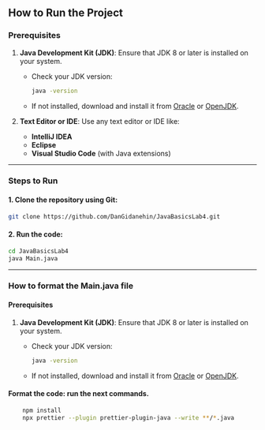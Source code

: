 ## How to Run the Project

### Prerequisites

1. **Java Development Kit (JDK)**: Ensure that JDK 8 or later is installed on your system.

    - Check your JDK version:
        ```bash
        java -version
        ```
    - If not installed, download and install it from [Oracle](https://www.oracle.com/java/technologies/javase-downloads.html) or [OpenJDK](https://openjdk.org/).

2. **Text Editor or IDE**: Use any text editor or IDE like:
    - **IntelliJ IDEA**
    - **Eclipse**
    - **Visual Studio Code** (with Java extensions)

---

### Steps to Run

#### 1. Clone the repository using Git:
```bash
git clone https://github.com/DanGidanehin/JavaBasicsLab4.git
```
#### 2. Run the code:
```bash
cd JavaBasicsLab4
java Main.java
```
---
### How to format the Main.java file
#### Prerequisites

1. **Java Development Kit (JDK)**: Ensure that JDK 8 or later is installed on your system.

    - Check your JDK version:
        ```bash
        java -version
        ```
    - If not installed, download and install it from [Oracle](https://www.oracle.com/java/technologies/javase-downloads.html) or [OpenJDK](https://openjdk.org/).
#### Format the code: run the next commands.
```bash
    npm install
    npx prettier --plugin prettier-plugin-java --write **/*.java
```